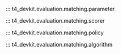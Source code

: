 <!-- prettier-ignore-start -->
::: t4_devkit.evaluation.matching.parameter

::: t4_devkit.evaluation.matching.scorer

::: t4_devkit.evaluation.matching.policy

::: t4_devkit.evaluation.matching.algorithm
<!-- prettier-ignore-end -->
